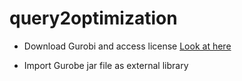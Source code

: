 # query2optimization

- Download Gurobi and access license
[Look at here](https://www.gurobi.com/downloads/?campaignid=2027425882&adgroupid=77414946611&creative=355014679679&keyword=gurobi&matchtype=e&gclid=CjwKCAiAt9z-BRBCEiwA_bWv-GqDPUVSJiJxVNYOdZKrl0sbrTZchoi1jTlXNEMlwihDBg4sCIEkZxoCI-4QAvD_BwE)

- Import Gurobe jar file as external library
